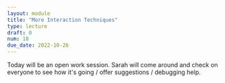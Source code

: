 ```yaml
---
layout: module
title: "More Interaction Techniques"
type: lecture
draft: 0
num: 18
due_date: 2022-10-26
---
```


Today will be an open work session. Sarah will come around and check on everyone to see how it's going / offer suggestions / debugging help.